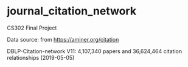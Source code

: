 # journal_citation_network

CS302 Final Project

Data source: from https://aminer.org/citation

DBLP-Citation-network V11:  4,107,340 papers and 36,624,464 citation relationships (2019-05-05)

